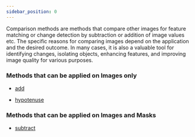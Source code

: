 ```yaml
---
sidebar_position: 0
---
```


Comparison methods are methods that compare other images for feature matching or change detection by subtraction or addition of image values etc.
The specific reasons for comparing images depend on the application and the desired outcome. In many cases, it is also a valuable tool for identifying changes, isolating objects, enhancing features, and improving image quality for various purposes.

### Methods that can be applied on Images only

- [add](./add.md 'internal link on add')

- [hypotenuse](./hypotenuse.md 'internal link on hypotenuse')

### Methods that can be applied on Images and Masks

- [subtract](./subtract.md 'internal link on subtract')
